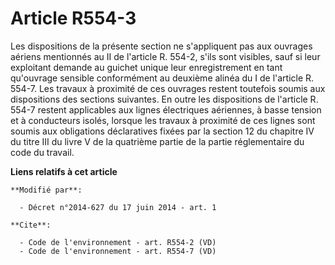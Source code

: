 # Article R554-3

Les dispositions de la présente section ne s'appliquent pas aux ouvrages aériens mentionnés au II de l'article R. 554-2,
s'ils sont visibles, sauf si leur exploitant demande au guichet unique leur enregistrement en tant qu'ouvrage sensible
conformément au deuxième alinéa du I de l'article R. 554-7. Les travaux à proximité de ces ouvrages restent toutefois soumis
aux dispositions des sections suivantes. En outre les dispositions de l'article R. 554-7 restent applicables aux lignes
électriques aériennes, à basse tension et à conducteurs isolés, lorsque les travaux à proximité de ces lignes sont soumis aux
obligations déclaratives fixées par la section 12 du chapitre IV du titre III du livre V de la quatrième partie de la partie
réglementaire du code du travail.

**Liens relatifs à cet article**

	**Modifié par**:

	  - Décret n°2014-627 du 17 juin 2014 - art. 1

	**Cite**:

	  - Code de l'environnement - art. R554-2 (VD)
	  - Code de l'environnement - art. R554-7 (VD)

